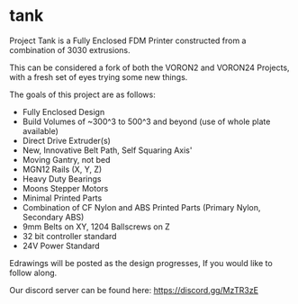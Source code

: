 # tank
Project Tank is a Fully Enclosed FDM Printer constructed from a combination of 3030 extrusions.

This can be considered a fork of both the VORON2 and VORON24 Projects, with a fresh set of eyes trying some new things.

The goals of this project are as follows:
 - Fully Enclosed Design
 - Build Volumes of ~300^3 to 500^3 and beyond (use of whole plate available)
 - Direct Drive Extruder(s)
 - New, Innovative Belt Path, Self Squaring Axis'
 - Moving Gantry, not bed
 - MGN12 Rails (X, Y, Z)
 - Heavy Duty Bearings
 - Moons Stepper Motors
 - Minimal Printed Parts
 - Combination of CF Nylon and ABS Printed Parts (Primary Nylon, Secondary ABS)
 - 9mm Belts on XY, 1204 Ballscrews on Z
 - 32 bit controller standard
 - 24V Power Standard

Edrawings will be posted as the design progresses, If you would like to follow along.

Our discord server can be found here: https://discord.gg/MzTR3zE
